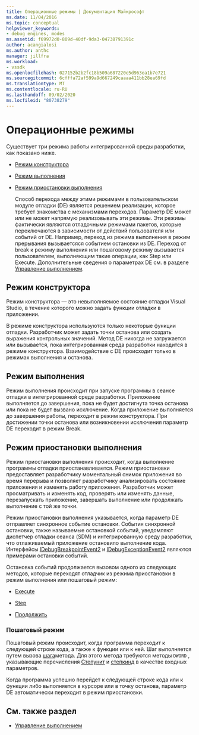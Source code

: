 ```yaml
---
title: Операционные режимы | Документация Майкрософт
ms.date: 11/04/2016
ms.topic: conceptual
helpviewer_keywords:
- debug engines, modes
ms.assetid: f69972d0-809d-40df-9da3-04738791391c
author: acangialosi
ms.author: anthc
manager: jillfra
ms.workload:
- vssdk
ms.openlocfilehash: 027152b2b2fc18b509a687220e5d963ea1b7e721
ms.sourcegitcommit: 6cfffa72af599a9d667249caaaa411bb28ea69fd
ms.translationtype: MT
ms.contentlocale: ru-RU
ms.lasthandoff: 09/02/2020
ms.locfileid: "80738279"
---
```

# <a name="operational-modes"></a>Операционные режимы
Существует три режима работы интегрированной среды разработки, как показано ниже.

- [Режим конструктора](#vsconoperationalmodesanchor1)

- [Режим выполнения](#vsconoperationalmodesanchor2)

- [Режим приостановки выполнения](#vsconoperationalmodesanchor3)

  Способ перехода между этими режимами в пользовательском модуле отладки (DE) является решением реализации, которое требует знакомства с механизмами переходов. Параметр DE может или не может напрямую реализовывать эти режимы. Эти режимы фактически являются отладочными режимами пакетов, которые переключаются в зависимости от действий пользователя или событий от DE. Например, переход из режима выполнения в режим прерывания вызываетсяся событием остановки из DE. Переход от break к режиму выполнения или пошаговому режиму вызывается пользователем, выполняющим такие операции, как Step или Execute. Дополнительные сведения о параметрах DE см. в разделе [Управление выполнением](../../extensibility/debugger/control-of-execution.md).

## <a name="design-mode"></a><a name="vsconoperationalmodesanchor1"></a> Режим конструктора
 Режим конструктора — это невыполняемое состояние отладки Visual Studio, в течение которого можно задать функции отладки в приложении.

 В режиме конструктора используются только некоторые функции отладки. Разработчик может задать точки останова или создать выражения контрольных значений. Метод DE никогда не загружается или вызывается, пока интегрированная среда разработки находится в режиме конструктора. Взаимодействие с DE происходит только в режимах выполнения и останова.

## <a name="run-mode"></a><a name="vsconoperationalmodesanchor2"></a> Режим выполнения
 Режим выполнения происходит при запуске программы в сеансе отладки в интегрированной среде разработки. Приложение выполняется до завершения, пока не будет достигнута точка останова или пока не будет вызвано исключение. Когда приложение выполняется до завершения работы, переходит в режим конструктора. При достижении точки останова или возникновении исключения параметр DE переходит в режим Break.

## <a name="break-mode"></a><a name="vsconoperationalmodesanchor3"></a> Режим приостановки выполнения
 Режим приостановки выполнения происходит, когда выполнение программы отладки приостанавливается. Режим приостановки предоставляет разработчику моментальный снимок приложения во время перерыва и позволяет разработчику анализировать состояние приложения и изменять работу приложения. Разработчик может просматривать и изменять код, проверять или изменять данные, перезапускать приложение, завершать выполнение или продолжать выполнение с той же точки.

 Режим приостановки выполнения указывается, когда параметр DE отправляет синхронное событие остановки. События синхронной остановки, также называемые остановкой событий, уведомляют диспетчер отладки сеанса (SDM) и интегрированную среду разработки, что отлаживаемый приложение остановило выполнение кода. Интерфейсы [IDebugBreakpointEvent2](../../extensibility/debugger/reference/idebugbreakpointevent2.md) и [IDebugExceptionEvent2](../../extensibility/debugger/reference/idebugexceptionevent2.md) являются примерами остановки событий.

 Остановка событий продолжается вызовом одного из следующих методов, которые переходят отладчик из режима приостановки в режим выполнения или пошаговый режим:

- [Execute](../../extensibility/debugger/reference/idebugprocess3-execute.md)

- [Step](../../extensibility/debugger/reference/idebugprocess3-step.md)

- [Продолжить](../../extensibility/debugger/reference/idebugprocess3-continue.md)

### <a name="step-mode"></a><a name="vsconoperationalmodesanchor4"></a> Пошаговый режим
 Пошаговый режим происходит, когда программа переходит к следующей строке кода, а также к функции или к ней. Шаг выполняется путем вызова [шага](../../extensibility/debugger/reference/idebugprocess3-step.md)метода. Для этого метода требуются методы `DWORD` , указывающие перечисления [Степунит](../../extensibility/debugger/reference/stepunit.md) и [степкинд](../../extensibility/debugger/reference/stepkind.md) в качестве входных параметров.

 Когда программа успешно перейдет к следующей строке кода или к функции либо выполняется в курсоре или в точку останова, параметр DE автоматически переходит в режим приостановки.

## <a name="see-also"></a>См. также раздел
- [Управление выполнением](../../extensibility/debugger/control-of-execution.md)
